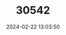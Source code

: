 ---
title: "30542"
category: "Callitris oblonga"
draft: false
date: 2024-02-22 13:03:50
languages:
  English: ["Dwarf Cypress Pine", "South Esk Pine", "Pygmy Cypress Pine"]
---